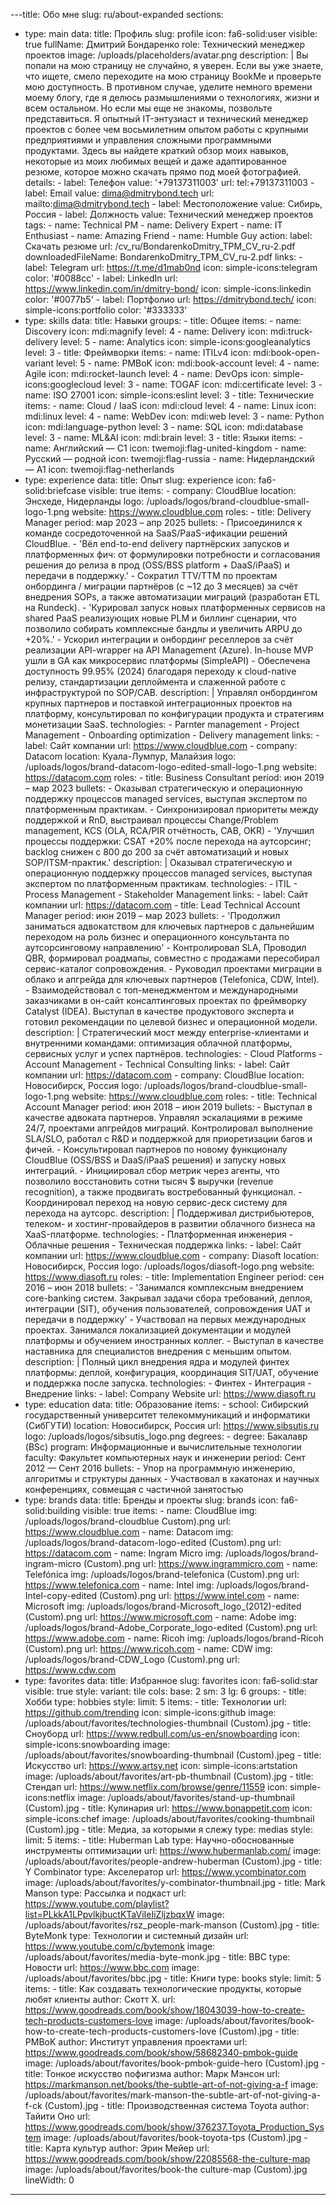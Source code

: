 ---title: Обо мне
slug: ru/about-expanded
sections:
  - type: main
    data:
      title: Профиль
      slug: profile
      icon: fa6-solid:user
      visible: true
      fullName: Дмитрий Бондаренко
      role: Технический менеджер проектов
      image: /uploads/placeholders/avatar.png
      description: |
        Вы попали на мою страницу не случайно, я уверен. Если вы уже знаете, что ищете, смело переходите на мою страницу BookMe и проверьте мою доступность. В противном случае, уделите немного времени моему блогу, где я делюсь размышлениями о технологиях, жизни и всем остальном.
        Но если мы еще не знакомы, позвольте представиться. Я опытный IT-энтузиаст и технический менеджер проектов с более чем восьмилетним опытом работы с крупными предприятиями и управления сложными программными продуктами. Здесь вы найдете краткий обзор моих навыков, некоторые из моих любимых вещей и даже адаптированное резюме, которое можно скачать прямо под моей фотографией.
      details:
        - label: Телефон
          value: '+79137311003'
          url: tel:+79137311003
        - label: Email
          value: dima@dmitrybond.tech
          url: mailto:dima@dmitrybond.tech
        - label: Местоположение
          value: Сибирь, Россия
        - label: Должность
          value: Технический менеджер проектов
      tags:
        - name: Technical PM
        - name: Delivery Expert
        - name: IT Enthusiast
        - name: Amazing Friend
        - name: Humble Guy
      action:
        label: Скачать резюме
        url: /cv_ru/BondarenkoDmitry_TPM_CV_ru-2.pdf
        downloadedFileName: BondarenkoDmitry_TPM_CV_ru-2.pdf
      links:
        - label: Telegram
          url: https://t.me/d1mab0nd
          icon: simple-icons:telegram
          color: '#0088cc'
        - label: LinkedIn
          url: https://www.linkedin.com/in/dmitry-bond/
          icon: simple-icons:linkedin
          color: '#0077b5'
        - label: Портфолио
          url: https://dmitrybond.tech/
          icon: simple-icons:portfolio
          color: '#333333'
  - type: skills
    data:
      title: Навыки
      groups:
        - title: Общее
          items:
            - name: Discovery
              icon: mdi:magnify
              level: 4
            - name: Delivery
              icon: mdi:truck-delivery
              level: 5
            - name: Analytics
              icon: simple-icons:googleanalytics
              level: 3
        - title: Фреймворки
          items:
            - name: ITILv4
              icon: mdi:book-open-variant
              level: 5
            - name: PMBoK
              icon: mdi:book-account
              level: 4
            - name: Agile
              icon: mdi:rocket-launch
              level: 4
            - name: DevOps
              icon: simple-icons:googlecloud
              level: 3
            - name: TOGAF
              icon: mdi:certificate
              level: 3
            - name: ISO 27001
              icon: simple-icons:eslint
              level: 3
        - title: Технические
          items:
            - name: Cloud / IaaS
              icon: mdi:cloud
              level: 4
            - name: Linux
              icon: mdi:linux
              level: 4
            - name: WebDev
              icon: mdi:web
              level: 3
            - name: Python
              icon: mdi:language-python
              level: 3
            - name: SQL
              icon: mdi:database
              level: 3
            - name: ML&AI
              icon: mdi:brain
              level: 3
        - title: Языки
          items:
            - name: Английский — C1
              icon: twemoji:flag-united-kingdom
            - name: Русский — родной
              icon: twemoji:flag-russia
            - name: Нидерландский — A1
              icon: twemoji:flag-netherlands
  - type: experience
    data:
      title: Опыт
      slug: experience
      icon: fa6-solid:briefcase
      visible: true
      items:
        - company: CloudBlue
          location: Энсхеде, Нидерланды
          logo: /uploads/logos/brand-cloudblue-small-logo-1.png
          website: https://www.cloudblue.com
          roles:
            - title: Delivery Manager
              period: мар 2023 – апр 2025
              bullets:
                - Присоединился к команде сосредоточенной на SaaS/PaaS-ификации решений СloudBlue.
                - 'Вёл end-to-end delivery партнёрских запусков и платформенных фич: от формулировки потребности и согласования решения до релиза в прод (OSS/BSS platform + DaaS/iPaaS) и передачи в поддержку.'
                - Сократил TTV/TTM по проектам онбординга / миграции партнёров (с ~12 до 3 месяцев) за счёт внедрения SOPs, а также автоматизации миграций (разработан ETL на Rundeck).
                - 'Курировал запуск новых платформенных сервисов на shared PaaS реализующих новые PLM и биллинг сценарии, что позволило собирать комплексные бандлы и увеличить ARPU до +20%.'
                - Ускорил интеграции и онбординг реселлеров за счёт реализации API-wrapper на API Management (Azure). In-house MVP ушли в GA как микросервис платформы (SimpleAPI)
                - Обеспечена доступность 99.95% (2024) благодаря переходу к cloud-native релизу, cтандартизации деплоймента и слаженной работе с инфраструктурой по SOP/CAB.
              description: |
                Управлял онбордингом крупных партнеров и поставкой интеграционных проектов на платформу, консультировал по конфигурации продукта и стратегиям монетизации SaaS.
              technologies:
                - Parnter management
                - Project Management
                - Onboarding optimization
                - Delivery management
              links:
                - label: Сайт компании
                  url: https://www.cloudblue.com
        - company: Datacom
          location: Куала-Лумпур, Малайзия
          logo: /uploads/logos/brand-datacom-logo-edited-small-logo-1.png
          website: https://datacom.com
          roles:
            - title: Business Consultant
              period: июн 2019 – мар 2023
              bullets:
                - Оказывал стратегическую и операционную поддержку процессов managed services, выступая экспертом по платформенным практикам.
                - Синхронизировал приоритеты между поддержкой и RnD, выстраивал процессы Change/Problem management, KCS (OLA, RCA/PIR отчётность, CAB, OKR)
                - 'Улучшил процессы поддержки: CSAT +20% после перехода на аутсорсинг; backlog снижен с 800 до 200 за счёт автоматизаций и новых SOP/ITSM-практик.'
              description: |
                Оказывал стратегическую и операционную поддержку процессов managed services, выступая экспертом по платформенным практикам.
              technologies:
                - ITIL
                - Process Management
                - Stakeholder Management
              links:
                - label: Сайт компании
                  url: https://datacom.com
            - title: Lead Technical Account Manager
              period: июн 2019 – мар 2023
              bullets:
                - 'Продолжил заниматься адвокатством для ключевых партнеров с дальнейшим переходом на роль бизнес и операционного консультанта по аутсорсинговому направлению'
                - Контролировал SLA, Проводил QBR, формировал роадмапы, совместно с продажами пересобирал сервис-каталог сопровождения.
                - Руководил проектами миграции в облако и апгрейда для ключевых партнеров (Telefonica, CDW, Intel).
                - Взаимодействовал с топ-менеджментом и международными заказчиками в он-сайт консалтинговых проектах по фреймворку Catalyst (IDEA). Выступал в качестве продуктового эксперта и готовил рекомендации по целевой бизнес и операционной модели.
              description: |
                Стратегический мост между enterprise-клиентами и внутренними командами: оптимизация облачной платформы, сервисных услуг и успех партнёров.
              technologies:
                - Cloud Platforms
                - Account Management
                - Technical Consulting
              links:
                - label: Сайт компании
                  url: https://datacom.com
        - company: CloudBlue
          location: Новосибирск, Россия
          logo: /uploads/logos/brand-cloudblue-small-logo-1.png
          website: https://www.cloudblue.com
          roles:
            - title: Technical Account Manager
              period: июн 2018 – июн 2019
              bullets:
                - Выступал в качестве адвоката партнеров. Управлял эскалациями в режиме 24/7, проектами апгрейдов миграций. Контролировал выполнение SLA/SLO, работал с R&D и поддержкой для приоретизации багов и фичей.
                - Консультировал партнеров по новому функционалу CloudBlue (OSS/BSS и DaaS/iPaaS решения) и запуску новых интеграций.
                - Инициировал сбор метрик через агенты, что позволило восстановить сотни тысяч $ выручки (revenue recognition), а также продвигать востребованный функционал.
                - Координировал переход на новую сервис-деск систему для перехода на аутсорс.
              description: |
                Поддерживал дистрибьютеров, телеком- и хостинг-провайдеров в развитии облачного бизнеса на XaaS-платформе.
              technologies:
                - Платформенная инженерия
                - Облачные решения
                - Техническая поддержка
              links:
                - label: Сайт компании
                  url: https://www.cloudblue.com
        - company: Diasoft
          location: Новосибирск, Россия
          logo: /uploads/logos/diasoft-logo.png
          website: https://www.diasoft.ru
          roles:
            - title: Implementation Engineer
              period: сен 2016 – июн 2018
              bullets:
                - 'Занимался комплексным внедрением core-banking систем. Закрывал задачи сбора требований, деплоя, интеграции (SIT), обучения пользователей, сопровождения UAT и передачи в поддержку'
                - Участвовал на первых международных проектах. Занимался локализацией документации и модулей платформы и обучением иностранных коллег.
                - Выступал в качестве наставника для специалистов внедрения с меньшим опытом.
              description: |
                Полный цикл внедрения ядра и модулей финтех платформы: деплой, конфигурация, координация SIT/UAT, обучение и поддержка после запуска.
              technologies:
                - Финтех
                - Интеграция
                - Внедрение
              links: 
                - label: Company Website
                  url: https://www.diasoft.ru
  - type: education
    data:
      title: Образование
      items:
        - school: Сибирский государственный университет телекоммуникаций и информатики (СибГУТИ)
          location: Новосибирск, Россия
          url: https://www.sibsutis.ru
          logo: /uploads/logos/sibsutis_logo.png
          degrees:
            - degree: Бакалавр (BSc)
              program: Информационные и вычислительные технологии
              faculty: Факультет компьютерных наук и инженерии
              period: Сент 2012 — Сент 2016
              bullets:
                - Упор на программную инженерию, алгоритмы и структуры данных
                - Участвовал в хакатонах и научных конференциях, совмещая с частичной занятостью
  - type: brands
    data:
      title: Бренды и проекты
      slug: brands
      icon: fa6-solid:building
      visible: true
      items:
        - name: CloudBlue
          img: /uploads/logos/brand-cloudblue Custom).png
          url: https://www.cloudblue.com
        - name: Datacom
          img: /uploads/logos/brand-datacom-logo-edited (Custom).png
          url: https://datacom.com
        - name: Ingram Micro
          img: /uploads/logos/brand-ingram-micro (Custom).png
          url: https://www.ingrammicro.com
        - name: Telefónica
          img: /uploads/logos/brand-telefonica (Custom).png
          url: https://www.telefonica.com
        - name: Intel
          img: /uploads/logos/brand-Intel-copy-edited (Custom).png
          url: https://www.intel.com
        - name: Microsoft
          img: /uploads/logos/brand-Microsoft_logo_(2012)-edited (Custom).png
          url: https://www.microsoft.com
        - name: Adobe
          img: /uploads/logos/brand-Adobe_Corporate_logo-edited (Custom).png
          url: https://www.adobe.com
        - name: Ricoh
          img: /uploads/logos/brand-Ricoh (Custom).png
          url: https://www.ricoh.com
        - name: CDW
          img: /uploads/logos/brand-CDW_Logo (Custom).png
          url: https://www.cdw.com
  - type: favorites
    data:
      title: Избранное
      slug: favorites
      icon: fa6-solid:star
      visible: true
      style:
        variant: tile
        cols:
          base: 2
          sm: 3
          lg: 6
      groups:
        - title: Хобби
          type: hobbies
          style:
            limit: 5
          items:
            - title: Технологии
              url: https://github.com/trending
              icon: simple-icons:github
              image: /uploads/about/favorites/technologies-thumbnail (Custom).jpg
            - title: Сноуборд
              url: https://www.redbull.com/us-en/snowboarding
              icon: simple-icons:snowboarding
              image: /uploads/about/favorites/snowboarding-thumbnail (Custom).jpeg
            - title: Искусство
              url: https://www.artsy.net
              icon: simple-icons:artstation
              image: /uploads/about/favorites/art-pb-thumbnail (Custom).jpg
            - title: Стендап
              url: https://www.netflix.com/browse/genre/11559
              icon: simple-icons:netflix
              image: /uploads/about/favorites/stand-up-thumbnail (Custom).jpg
            - title: Кулинария
              url: https://www.bonappetit.com
              icon: simple-icons:chef
              image: /uploads/about/favorites/cooking-thumbnail (Custom).jpg
        - title: Медиа, за которыми я слежу
          type: medias
          style:
            limit: 5
          items:
            - title: Huberman Lab
              type: Научно-обоснованные инструменты оптимизации
              url: https://www.hubermanlab.com/
              image: /uploads/about/favorites/people-andrew-huberman (Custom).jpg
            - title: Y Combinator
              type: Акселератор
              url: https://www.ycombinator.com
              image: /uploads/about/favorites/y-combinator-thumbnail.jpg
            - title: Mark Manson
              type: Рассылка и подкаст
              url: https://www.youtube.com/playlist?list=PLkkA1LPpvlkjbuctKTaViIeIiZljzbqxW
              image: /uploads/about/favorites/rsz_people-mark-manson (Custom).jpg
            - title: ByteMonk
              type: Технологии и системный дизайн
              url: https://www.youtube.com/c/bytemonk
              image: /uploads/about/favorites/media-byte-monk.jpg
            - title: BBC
              type: Новости
              url: https://www.bbc.com
              image: /uploads/about/favorites/bbc.jpg
        - title: Книги
          type: books
          style:
            limit: 5
          items:
            - title: Как создавать технологические продукты, которые любят клиенты
              author: Скотт Х.
              url: https://www.goodreads.com/book/show/18043039-how-to-create-tech-products-customers-love
              image: /uploads/about/favorites/book-how-to-create-tech-products-customers-love (Custom).jpg
            - title: PMBoK
              author: Институт управления проектами
              url: https://www.goodreads.com/book/show/58682340-pmbok-guide
              image: /uploads/about/favorites/book-pmbok-guide-hero (Custom).jpg
            - title: Тонкое искусство пофигизма
              author: Марк Мэнсон
              url: https://markmanson.net/books/the-subtle-art-of-not-giving-a-f
              image: /uploads/about/favorites/mark-manson-the-subtle-art-of-not-giving-a-f-ck (Custom).jpg
            - title: Производственная система Toyota
              author: Тайити Оно
              url: https://www.goodreads.com/book/show/376237.Toyota_Production_System
              image: /uploads/about/favorites/book-toyota-tps (Custom).jpg
            - title: Карта культур
              author: Эрин Мейер
              url: https://www.goodreads.com/book/show/22085568-the-culture-map
              image: /uploads/about/favorites/book-the culture-map (Custom).jpg
lineWidth: 0
---

